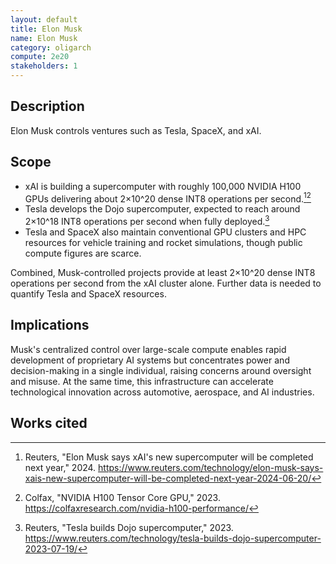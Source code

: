 ```yaml
---
layout: default
title: Elon Musk
name: Elon Musk
category: oligarch
compute: 2e20
stakeholders: 1
---
```


## Description
Elon Musk controls ventures such as Tesla, SpaceX, and xAI.

## Scope
- xAI is building a supercomputer with roughly 100,000 NVIDIA H100 GPUs delivering about 2×10^20 dense INT8 operations per second.[^1][^2]
- Tesla develops the Dojo supercomputer, expected to reach around 2×10^18 INT8 operations per second when fully deployed.[^3]
- Tesla and SpaceX also maintain conventional GPU clusters and HPC resources for vehicle training and rocket simulations, though public compute figures are scarce.

Combined, Musk-controlled projects provide at least 2×10^20 dense INT8 operations per second from the xAI cluster alone. Further data is needed to quantify Tesla and SpaceX resources.

## Implications
Musk's centralized control over large-scale compute enables rapid development of proprietary AI systems but concentrates power and decision-making in a single individual, raising concerns around oversight and misuse. At the same time, this infrastructure can accelerate technological innovation across automotive, aerospace, and AI industries.

## Works cited
[^1]: Reuters, "Elon Musk says xAI's new supercomputer will be completed next year," 2024. <https://www.reuters.com/technology/elon-musk-says-xais-new-supercomputer-will-be-completed-next-year-2024-06-20/>
[^2]: Colfax, "NVIDIA H100 Tensor Core GPU," 2023. <https://colfaxresearch.com/nvidia-h100-performance/>
[^3]: Reuters, "Tesla builds Dojo supercomputer," 2023. <https://www.reuters.com/technology/tesla-builds-dojo-supercomputer-2023-07-19/>
